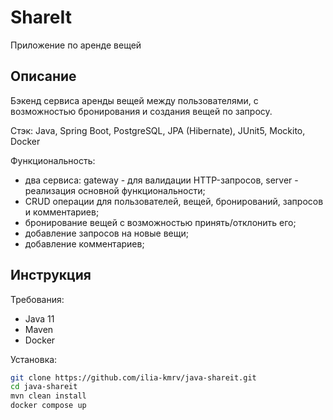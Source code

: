 # ShareIt
Приложение по аренде вещей 

## Описание
Бэкенд сервиса аренды вещей между пользователями, с возможностью бронирования и создания вещей
по запросу.

Стэк: Java, Spring Boot, PostgreSQL, JPA (Hibernate), JUnit5, Mockito, Docker

Функциональность: 
- два сервиса: gateway - для валидации HTTP-запросов, server - реализация
  основной функциональности;
- CRUD операции для пользователей, вещей, бронирований, запросов и комментариев;
- бронирование вещей с возможностью принять/отклонить его;
- добавление запросов на новые вещи;
- добавление комментариев;


## Инструкция
Требования: 
- Java 11
- Maven
- Docker

Установка:
```bash
git clone https://github.com/ilia-kmrv/java-shareit.git
cd java-shareit
mvn clean install
docker compose up
``` 
